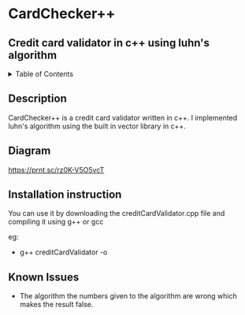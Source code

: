 # CardChecker++

## Credit card validator in c++ using luhn's algorithm

<!-- TABLE OF CONTENTS -->
<details>
  <summary>Table of Contents</summary>
  <ol>
    <li><a href="#description">Description</a></li>
    <li><a href="#diagram">Diagram</a></li>
    <li><a href="#installation instruction">Installation Instruction</a></li>
    <li><a href="#known issues">Known Issues</a></li>
    <li><a href="#contact">Contact</a></li>
    <li><a href="#acknowledgments">Acknowledgments</a></li>
  </ol>
</details>

## Description

CardChecker++ is a credit card validator written in c++. I implemented luhn's algorithm using the built in vector library in c++.

## Diagram

https://prnt.sc/rz0K-V5O5vcT

## Installation instruction

You can use it by downloading the creditCardValidator.cpp file and compiling it using g++ or gcc

eg:
* g++ creditCardValidator -o <name>

## Known Issues

* The algorithm the numbers given to the algorithm are wrong which makes the result false.